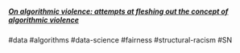##### [On algorithmic violence: attempts at fleshing out the concept of algorithmic violence](https://github.com/MimiOnuoha/On-Algorithmic-Violence)

#data #algorithms #data-science #fairness #structural-racism #SN 